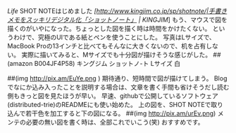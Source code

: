 *Life* SHOT NOTEはじめました
 *[http://www.kingjim.co.jp/sp/shotnote/|手書きメモをスッキリデジタル化「ショットノート」 | KINGJIM*]
もう、マウスで図を描くのがいやになった。ちょっとした図を描く時は時間をかけたくない。
というわけで、究極のUIである紙とペンを使うことにした。
写真はLサイズで、MacBook Proの13インチと比べてもそんなに大きくないので、机を占有しない。
実際に描いてみると、Mサイズでも十分図が描けそうな感じがした。
 ##(amazon B004JF4P58) キングジム ショットノ-ト Lサイズ 白

 ##(img http://pix.am/EuYe.png )
期待通り、短時間で図が描けてしまう。
Blogでなにか込み入ったことを説明する場合は、文章を書く手間も省けそうだし読む側もきっと図を見たほうが早い。
早速、githubで公開しているソフトウェア(distributed-trie)のREADMEにも使い始めた。
上の図を、SHOT NOTEで取り込んで若干色を加工すると下の図になる。
 ##(img http://pix.am/urEv.png)
メンテの必要の無い図を書く時は、全部これでいこう(笑)
おすすめです。
